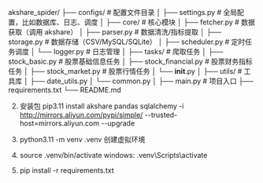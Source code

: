 akshare_spider/
├── configs/                 # 配置文件目录
│   ├── settings.py          # 全局配置，比如数据库、日志、调度
│
├── core/                    # 核心模块
│   ├── fetcher.py           # 数据获取（调用 akshare）
│   ├── parser.py            # 数据清洗/指标提取
│   ├── storage.py           # 数据存储（CSV/MySQL/SQLite）
│   ├── scheduler.py         # 定时任务调度
│   └── logger.py            # 日志管理
│
├── tasks/                   # 爬取任务
│   ├── stock_basic.py       # 股票基础信息任务
│   ├── stock_financial.py   # 股票财务指标任务
│   ├── stock_market.py      # 股票行情任务
│   └── __init__.py
│
├── utils/                   # 工具库
│   ├── date_utils.py
│   └── common.py
│
├── main.py                  # 项目入口
├── requirements.txt
└── README.md

2. 安装包
pip3.11 install akshare pandas sqlalchemy -i http://mirrors.aliyun.com/pypi/simple/ --trusted-host=mirrors.aliyun.com  --upgrade

3. python3.11 -m venv .venv 创建虚拟环境
4. source .venv/bin/activate   windows: .venv\Scripts\activate
5. pip install -r requirements.txt
